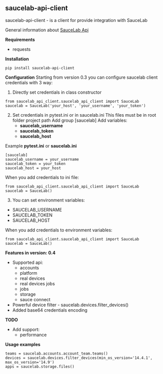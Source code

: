 ## saucelab-api-client ##

saucelab-api-client - is a client for provide integration with SauceLab

General information about [SauceLab Api](https://docs.saucelabs.com/dev/api/)

**Requirements**

- requests

**Installation**

```shell
pip install saucelab-api-client
```

**Configuration**
Starting from version 0.3 you can configure saucelab client credentials with 3 way:

1. Directly set credentials in class constructor

```shell
from saucelab_api_client.saucelab_api_client import SauceLab
saucelab = SauceLab('your_host', 'your_username', 'your_token')
```

2. Set credentials in pytest.ini or in saucelab.ini This files must be in root folder project path Add group [saucelab]
   Add variables:
    - **saucelab_username**
    - **saucelab_token**
    - **saucelab_host**

Example **pytest.ini** or **saucelab.ini**

```shell
[saucelab]
saucelab_username = your_username
saucelab_token = your_token
saucelab_host = your_host
```

When you add credentials to ini file:

```shell
from saucelab_api_client.saucelab_api_client import SauceLab
saucelab = SauceLab()
```

3. You can set environment variables:

- SAUCELAB_USERNAME
- SAUCELAB_TOKEN
- SAUCELAB_HOST

When you add credentials to environment variables:

```shell
from saucelab_api_client.saucelab_api_client import SauceLab
saucelab = SauceLab()
```

**Features in version: 0.4**

- Supported api:
    - accounts
    - platform
    - real devices
    - real devices jobs
    - jobs
    - storage
    - sauce connect
- Powerful device filter - saucelab.devices.filter_devices()
- Added base64 credentials encoding

**TODO**

- Add support:
    - performance

**Usage examples**

```shell
teams = saucelab.accounts.account_team.teams()
devices = saucelab.devices.filter_devices(min_os_version='14.4.1', max_os_version='14.9')
apps = saucelab.storage.files()
```
